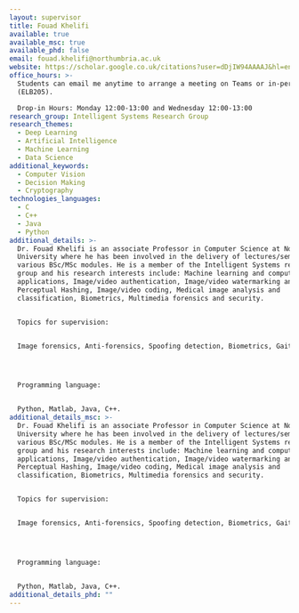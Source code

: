 ```yaml
---
layout: supervisor
title: Fouad Khelifi
available: true
available_msc: true
available_phd: false
email: fouad.khelifi@northumbria.ac.uk
website: https://scholar.google.co.uk/citations?user=dDjIW94AAAAJ&hl=en
office_hours: >-
  Students can email me anytime to arrange a meeting on Teams or in-person
  (ELB205). 

  Drop-in Hours: Monday 12:00-13:00 and Wednesday 12:00-13:00
research_group: Intelligent Systems Research Group
research_themes:
  - Deep Learning
  - Artificial Intelligence
  - Machine Learning
  - Data Science
additional_keywords:
  - Computer Vision
  - Decision Making
  - Cryptography
technologies_languages:
  - C
  - C++
  - Java
  - Python
additional_details: >-
  Dr. Fouad Khelifi is an associate Professor in Computer Science at Northumbria
  University where he has been involved in the delivery of lectures/seminars for
  various BSc/MSc modules. He is a member of the Intelligent Systems research
  group and his research interests include: Machine learning and computer vision
  applications, Image/video authentication, Image/video watermarking and
  Perceptual Hashing, Image/video coding, Medical image analysis and
  classification, Biometrics, Multimedia forensics and security.


  Topics for supervision:


  Image forensics, Anti-forensics, Spoofing detection, Biometrics, Gait recognition, person re-identification, Computer Vision, Image and video restoration, Video object detection and tracking, medical image analysis, Melanoma skin cancer detection, Diabetic retinopathy detection in retinal images, data analysis and machine learning.




  Programming language:


  Python, Matlab, Java, C++.
additional_details_msc: >-
  Dr. Fouad Khelifi is an associate Professor in Computer Science at Northumbria
  University where he has been involved in the delivery of lectures/seminars for
  various BSc/MSc modules. He is a member of the Intelligent Systems research
  group and his research interests include: Machine learning and computer vision
  applications, Image/video authentication, Image/video watermarking and
  Perceptual Hashing, Image/video coding, Medical image analysis and
  classification, Biometrics, Multimedia forensics and security.


  Topics for supervision:


  Image forensics, Anti-forensics, Spoofing detection, Biometrics, Gait recognition, person re-identification, Computer Vision, Image and video restoration, Video object detection and tracking, medical image analysis, Melanoma skin cancer detection, Diabetic retinopathy detection in retinal images, data analysis and machine learning.




  Programming language:


  Python, Matlab, Java, C++.
additional_details_phd: ""
---
```


